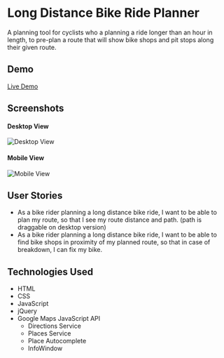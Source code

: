 # Long Distance Bike Ride Planner
A planning tool for cyclists who a planning a ride longer than an hour in length, to pre-plan a route that will show bike shops and pit stops along their given route. 

## Demo
[Live Demo](https://sanvean74.github.io/api-capstone)

## Screenshots
#### Desktop View
![Desktop View](https://i.imgur.com/QQlX53a.jpg)

#### Mobile View
![Mobile View](https://i.imgur.com/a4BCXjk.png)

## User Stories
* As a bike rider planning a long distance bike ride, I want to be able to plan my route, so that I see my route distance and path. (path is draggable on desktop version)
* As a bike rider planning a long distance bike ride, I want to be able to find bike shops in proximity of my planned route, so that in case of breakdown, I can fix my bike.

## Technologies Used
* HTML
* CSS
* JavaScript
* jQuery
* Google Maps JavaScript API
    * Directions Service
    * Places Service
    * Place Autocomplete
    * InfoWindow
